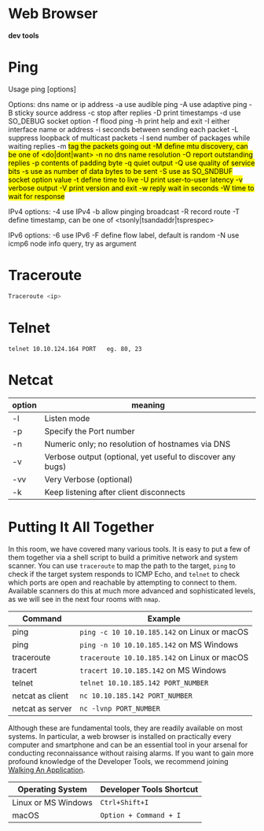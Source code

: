 # Web Browser

**dev tools**

# Ping

Usage
  ping [options] <destination>

Options:
  <destination>      dns name or ip address
  -a                 use audible ping
  -A                 use adaptive ping
  -B                 sticky source address
  -c <count>         stop after <count> replies
  -D                 print timestamps
  -d                 use SO_DEBUG socket option
  -f                 flood ping
  -h                 print help and exit
  -I <interface>     either interface name or address
  -i <interval>      seconds between sending each packet
  -L                 suppress loopback of multicast packets
  -l <preload>       send <preload> number of packages while waiting replies
  -m <mark>          tag the packets going out
  -M <pmtud opt>     define mtu discovery, can be one of <do|dont|want>
  -n                 no dns name resolution
  -O                 report outstanding replies
  -p <pattern>       contents of padding byte
  -q                 quiet output
  -Q <tclass>        use quality of service <tclass> bits
  -s <size>          use <size> as number of data bytes to be sent
  -S <size>          use <size> as SO_SNDBUF socket option value
  -t <ttl>           define time to live
  -U                 print user-to-user latency
  -v                 verbose output
  -V                 print version and exit
  -w <deadline>      reply wait <deadline> in seconds
  -W <timeout>       time to wait for response

IPv4 options:
  -4                 use IPv4
  -b                 allow pinging broadcast
  -R                 record route
  -T <timestamp>     define timestamp, can be one of <tsonly|tsandaddr|tsprespec>

IPv6 options:
  -6                 use IPv6
  -F <flowlabel>     define flow label, default is random
  -N <nodeinfo opt>  use icmp6 node info query, try <help> as argument

# Traceroute

```bash
Traceroute <ip>
```

# Telnet

```
telnet 10.10.124.164 PORT   eg. 80, 23
```

# Netcat

| option | meaning                                                    |
|--------|------------------------------------------------------------|
| -l     | Listen mode                                                |
| -p     | Specify the Port number                                    |
| -n     | Numeric only; no resolution of hostnames via DNS           |
| -v     | Verbose output (optional, yet useful to discover any bugs) |
| -vv    | Very Verbose (optional)                                    |
| -k     | Keep listening after client disconnects                    |

# Putting It All Together

In this room, we have  covered many various tools. It is easy to put a few of them together via a shell script to build a primitive network and system scanner. You can use `traceroute` to map the path to the target, `ping` to check if the target system responds to ICMP Echo, and `telnet` to check which ports are open and reachable by attempting to connect to them. Available scanners do this at much more advanced and  sophisticated levels, as we will see in the next four rooms with `nmap`.

| Command          | Example                                      |
| ---------------- | -------------------------------------------- |
| ping             | `ping -c 10 10.10.185.142` on Linux or macOS |
| ping             | `ping -n 10 10.10.185.142` on MS Windows     |
| traceroute       | `traceroute 10.10.185.142` on Linux or macOS |
| tracert          | `tracert 10.10.185.142` on MS Windows        |
| telnet           | `telnet 10.10.185.142 PORT_NUMBER`           |
| netcat as client | `nc 10.10.185.142 PORT_NUMBER`               |
| netcat as server | `nc -lvnp PORT_NUMBER`                       |

Although these are fundamental tools, they are readily available on  most systems. In particular, a web browser is installed on practically  every computer and smartphone and can be an essential tool in your  arsenal for conducting reconnaissance without raising alarms. If you  want to gain more profound knowledge of the Developer Tools, we  recommend joining [Walking An Application](https://tryhackme.com/room/walkinganapplication).

| Operating System    | Developer Tools Shortcut |
| ------------------- | ------------------------ |
| Linux or MS Windows | `Ctrl+Shift+I`           |
| macOS               | `Option + Command + I`   |
